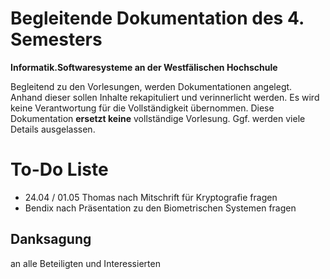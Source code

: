 # Begleitende Dokumentation des 4. Semesters
**Informatik.Softwaresysteme an der Westfälischen Hochschule**

Begleitend zu den Vorlesungen, werden Dokumentationen angelegt. Anhand dieser sollen Inhalte rekapituliert und verinnerlicht werden.
Es wird keine Verantwortung für die Vollständigkeit übernommen.
Diese Dokumentation **ersetzt keine** vollständige Vorlesung. Ggf. werden viele Details ausgelassen.

# To-Do Liste
  - 24.04 / 01.05 Thomas nach Mitschrift für Kryptografie fragen
  - Bendix nach Präsentation zu den Biometrischen Systemen fragen
  
## Danksagung
an alle Beteiligten und Interessierten
